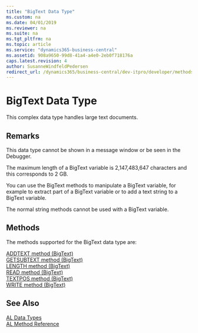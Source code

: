 ```yaml
---
title: "BigText Data Type"
ms.custom: na
ms.date: 04/01/2019
ms.reviewer: na
ms.suite: na
ms.tgt_pltfrm: na
ms.topic: article
ms.service: "dynamics365-business-central"
ms.assetid: 908a9650-99d8-41a4-a4e0-2eb0f718176a
caps.latest.revision: 4
author: SusanneWindfeldPedersen
redirect_url: /dynamics365/business-central/dev-itpro/developer/methods-auto/library
---
```

# BigText Data Type
This complex data type handles large text documents.  

## Remarks  
 This data type cannot be shown in a message window or be seen in the Debugger.  

 The maximum length of a BigText variable is 2,147,483,647 characters and this corresponds to 2 GB.  

 You can use the BigText methods to manipulate a BigText variable, for example to extract part of a BigText variable or to add a text string to a BigText variable.  

 The normal string methods cannot be used with a BigText variable.  

## Methods
The methods supported for the BigText data type are:

[ADDTEXT method (BigText)](../methods/devenv-addtext-method-bigtext.md)   
[GETSUBTEXT method (BigText)](../methods/devenv-getsubtext-method-bigtext.md)   
[LENGTH method (BigText)](../methods/devenv-length-method-bigtext.md)   
[READ method (BigText)](../methods/devenv-read-method-bigtext.md)   
[TEXTPOS method (BigText)](../methods/devenv-textpos-method-bigtext.md)   
[WRITE method (BigText)](../methods/devenv-write-method-bigtext.md)

## See Also  
[AL Data Types](devenv-al-data-types.md)  
[AL Method Reference](../methods/devenv-al-method-reference.md)  

